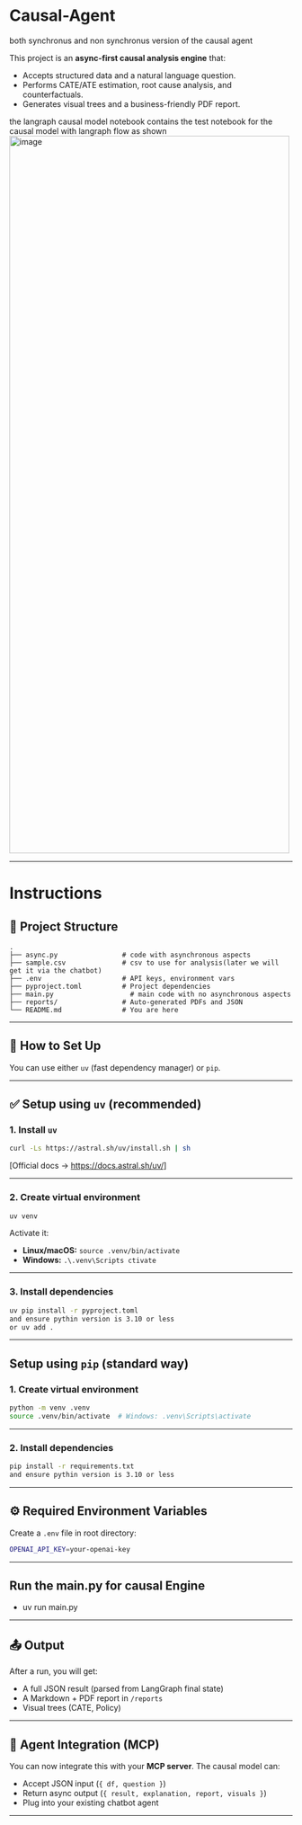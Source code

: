 # Causal-Agent
both synchronus and non synchronus version of the causal agent

This project is an **async-first causal analysis engine** that:
- Accepts structured data and a natural language question.
- Performs CATE/ATE estimation, root cause analysis, and counterfactuals.
- Generates visual trees and a business-friendly PDF report.

the langraph causal model notebook contains the test notebook for the causal model with langraph flow as shown
<img width="498" height="1277" alt="image" src="https://github.com/user-attachments/assets/1ef5cbb9-697f-4ae6-9c3a-7dee4c2dd8ba" />

---
# Instructions
## 🧰 Project Structure


```
.
├── async.py                # code with asynchronous aspects
├── sample.csv              # csv to use for analysis(later we will get it via the chatbot)
├── .env                    # API keys, environment vars
├── pyproject.toml          # Project dependencies
├── main.py          	      # main code with no asynchronous aspects
├── reports/                # Auto-generated PDFs and JSON
└── README.md               # You are here
```

---

## 🚀 How to Set Up

You can use either `uv` (fast dependency manager) or `pip`.

---

## ✅ Setup using `uv` (recommended)

### 1. Install `uv`

```bash
curl -Ls https://astral.sh/uv/install.sh | sh
```
[Official docs → https://docs.astral.sh/uv/]

---

### 2. Create virtual environment

```bash
uv venv
```

Activate it:
- **Linux/macOS:** `source .venv/bin/activate`
- **Windows:** `.\.venv\Scripts ctivate`

---

### 3. Install dependencies

```bash
uv pip install -r pyproject.toml
and ensure pythin version is 3.10 or less
or uv add .
```

---

## Setup using `pip` (standard way)

### 1. Create virtual environment

```bash
python -m venv .venv
source .venv/bin/activate  # Windows: .venv\Scripts\activate
```

---

### 2. Install dependencies

```bash
pip install -r requirements.txt
and ensure pythin version is 3.10 or less
```

---

## ⚙️ Required Environment Variables

Create a `.env` file in root directory:

```bash
OPENAI_API_KEY=your-openai-key
```

---

## Run the main.py  for causal Engine
- uv run main.py




---

## 📤 Output

After a run, you will get:

- A full JSON result (parsed from LangGraph final state)
- A Markdown + PDF report in `/reports`
- Visual trees (CATE, Policy)

---

## 🔄 Agent Integration (MCP)

You can now integrate this with your **MCP server**. The causal model can:

- Accept JSON input (`{ df, question }`)
- Return async output (`{ result, explanation, report, visuals }`)
- Plug into your existing chatbot agent

---


